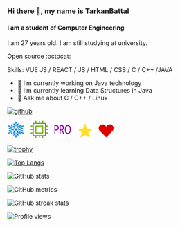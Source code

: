 ### Hi there 👋, my name is TarkanBattal
#### I am a student of Computer Engineering
I am 27 years old.
I am still studying at university.

Open source :octocat:

Skills: VUE JS / REACT / JS / HTML / CSS / C / C++ /JAVA

- 🔭 I’m currently working on Java technology 
- 🌱 I’m currently learning Data Structures in Java 
- 💬 Ask me about C / C++ / Linux 


[<img src='https://cdn.jsdelivr.net/npm/simple-icons@3.0.1/icons/github.svg' alt='github' height='40'>](https://github.com/tarkanbattal1071)  

<a href='https://archiveprogram.github.com/'><img src='https://raw.githubusercontent.com/acervenky/animated-github-badges/master/assets/acbadge.gif' width='40' height='40'></a> <a href='https://docs.github.com/en/developers'><img src='https://raw.githubusercontent.com/acervenky/animated-github-badges/master/assets/devbadge.gif' width='40' height='40'></a> <a href='https://github.com/pricing'><img src='https://raw.githubusercontent.com/acervenky/animated-github-badges/master/assets/pro.gif' width='40' height='40'></a> <a href='https://stars.github.com/'><img src='https://raw.githubusercontent.com/acervenky/animated-github-badges/master/assets/starbadge.gif' width='35' height='35'></a> <a href='https://docs.github.com/en/github/supporting-the-open-source-community-with-github-sponsors'><img src='https://raw.githubusercontent.com/acervenky/animated-github-badges/master/assets/sponsorbadge.gif' width='35' height='35'></a> 

[![trophy](https://github-profile-trophy.vercel.app/?username=tarkanbattal1071)](https://github.com/ryo-ma/github-profile-trophy)

[![Top Langs](https://github-readme-stats.vercel.app/api/top-langs/?username=tarkanbattal1071)](https://github.com/anuraghazra/github-readme-stats)

![GitHub stats](https://github-readme-stats.vercel.app/api?username=tarkanbattal1071&show_icons=true&count_private=true)  

![GitHub metrics](https://metrics.lecoq.io/tarkanbattal1071)  

![GitHub streak stats](https://streak-stats.demolab.com/?user=tarkanbattal1071)  

![Profile views](https://gpvc.arturio.dev/tarkanbattal1071)  
